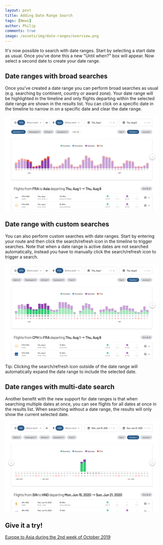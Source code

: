 ```yaml
---
layout: post
title: Adding Date Range Search
tags: [News]
author: Philip
comments: true
image: /assets/img/date-ranges/overview.png
---
```


It's now possible to search with date ranges. Start by selecting a start date as usual. Once you've done this a new "Until when?" box will appear. Now select a second date to create your date range.

## Date ranges with broad searches
Once you've created a date range you can perform broad searches as usual (e.g. searching by continent, country or award zone). Your date range will be highlighted in the timeline and only flights departing within the selected date range are shown in the results list. You can click on a specific date in the timeline to narrow in on a specific date and clear the date range.

<img src="/assets/img/date-ranges/broad.png" class="" />

## Date range with custom searches
You can also perform custom searches with date ranges. Start by entering your route and then click the search/refresh icon in the timeline to trigger searches. Note that when a date range is active dates are not searched automatically, instead you have to manually click the search/refresh icon to trigger a search.

<img src="/assets/img/date-ranges/search.png" class="" />

Tip: Clicking the search/refresh icon outside of the date range will automatically expand the date range to include the selected date.

## Date ranges with multi-date search
Another benefit with the new support for date ranges is that when searching multiple dates at once, you can see flights for all dates at once in the results list. When searching without a date range, the results will only show the current selected date.

<img src="/assets/img/date-ranges/multisearch.png" class="" />

## Give it a try!
[Europe to Asia during the 2nd week of October 2019](https://awardfares.com/search?zone:Europe.continent:Asia.2019-10-07:2019-10-13)
